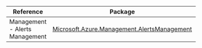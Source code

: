 | Reference | Package | Source |
|---|---|---|
|Management - Alerts Management|[Microsoft.Azure.Management.AlertsManagement](https://www.nuget.org/packages/Microsoft.Azure.Management.AlertsManagement)|[GitHub](https://github.com/Azure/azure-sdk-for-net/blob/main/)|

